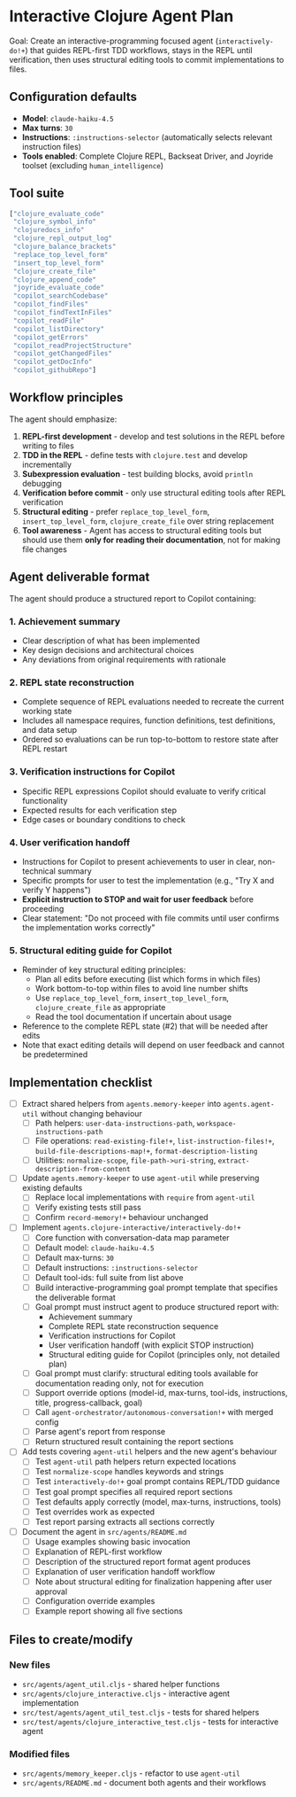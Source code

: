 #  Interactive Clojure Agent Plan

Goal: Create an interactive-programming focused agent (`interactively-do!+`) that guides REPL-first TDD workflows, stays in the REPL until verification, then uses structural editing tools to commit implementations to files.

## Configuration defaults

- **Model**: `claude-haiku-4.5`
- **Max turns**: `30`
- **Instructions**: `:instructions-selector` (automatically selects relevant instruction files)
- **Tools enabled**: Complete Clojure REPL, Backseat Driver, and Joyride toolset (excluding `human_intelligence`)

## Tool suite

```clojure
["clojure_evaluate_code"
 "clojure_symbol_info"
 "clojuredocs_info"
 "clojure_repl_output_log"
 "clojure_balance_brackets"
 "replace_top_level_form"
 "insert_top_level_form"
 "clojure_create_file"
 "clojure_append_code"
 "joyride_evaluate_code"
 "copilot_searchCodebase"
 "copilot_findFiles"
 "copilot_findTextInFiles"
 "copilot_readFile"
 "copilot_listDirectory"
 "copilot_getErrors"
 "copilot_readProjectStructure"
 "copilot_getChangedFiles"
 "copilot_getDocInfo"
 "copilot_githubRepo"]
```

## Workflow principles

The agent should emphasize:
1. **REPL-first development** - develop and test solutions in the REPL before writing to files
2. **TDD in the REPL** - define tests with `clojure.test` and develop incrementally
3. **Subexpression evaluation** - test building blocks, avoid `println` debugging
4. **Verification before commit** - only use structural editing tools after REPL verification
5. **Structural editing** - prefer `replace_top_level_form`, `insert_top_level_form`, `clojure_create_file` over string replacement
6. **Tool awareness** - Agent has access to structural editing tools but should use them **only for reading their documentation**, not for making file changes

## Agent deliverable format

The agent should produce a structured report to Copilot containing:

### 1. Achievement summary
- Clear description of what has been implemented
- Key design decisions and architectural choices
- Any deviations from original requirements with rationale

### 2. REPL state reconstruction
- Complete sequence of REPL evaluations needed to recreate the current working state
- Includes all namespace requires, function definitions, test definitions, and data setup
- Ordered so evaluations can be run top-to-bottom to restore state after REPL restart

### 3. Verification instructions for Copilot
- Specific REPL expressions Copilot should evaluate to verify critical functionality
- Expected results for each verification step
- Edge cases or boundary conditions to check

### 4. User verification handoff
- Instructions for Copilot to present achievements to user in clear, non-technical summary
- Specific prompts for user to test the implementation (e.g., "Try X and verify Y happens")
- **Explicit instruction to STOP and wait for user feedback** before proceeding
- Clear statement: "Do not proceed with file commits until user confirms the implementation works correctly"

### 5. Structural editing guide for Copilot
- Reminder of key structural editing principles:
  - Plan all edits before executing (list which forms in which files)
  - Work bottom-to-top within files to avoid line number shifts
  - Use `replace_top_level_form`, `insert_top_level_form`, `clojure_create_file` as appropriate
  - Read the tool documentation if uncertain about usage
- Reference to the complete REPL state (#2) that will be needed after edits
- Note that exact editing details will depend on user feedback and cannot be predetermined

## Implementation checklist

- [ ] Extract shared helpers from `agents.memory-keeper` into `agents.agent-util` without changing behaviour
  - [ ] Path helpers: `user-data-instructions-path`, `workspace-instructions-path`
  - [ ] File operations: `read-existing-file!+`, `list-instruction-files!+`, `build-file-descriptions-map!+`, `format-description-listing`
  - [ ] Utilities: `normalize-scope`, `file-path->uri-string`, `extract-description-from-content`
- [ ] Update `agents.memory-keeper` to use `agent-util` while preserving existing defaults
  - [ ] Replace local implementations with `require` from `agent-util`
  - [ ] Verify existing tests still pass
  - [ ] Confirm `record-memory!+` behaviour unchanged
- [ ] Implement `agents.clojure-interactive/interactively-do!+`
  - [ ] Core function with conversation-data map parameter
  - [ ] Default model: `claude-haiku-4.5`
  - [ ] Default max-turns: `30`
  - [ ] Default instructions: `:instructions-selector`
  - [ ] Default tool-ids: full suite from list above
  - [ ] Build interactive-programming goal prompt template that specifies the deliverable format
  - [ ] Goal prompt must instruct agent to produce structured report with:
    - Achievement summary
    - Complete REPL state reconstruction sequence
    - Verification instructions for Copilot
    - User verification handoff (with explicit STOP instruction)
    - Structural editing guide for Copilot (principles only, not detailed plan)
  - [ ] Goal prompt must clarify: structural editing tools available for documentation reading only, not for execution
  - [ ] Support override options (model-id, max-turns, tool-ids, instructions, title, progress-callback, goal)
  - [ ] Call `agent-orchestrator/autonomous-conversation!+` with merged config
  - [ ] Parse agent's report from response
  - [ ] Return structured result containing the report sections
- [ ] Add tests covering `agent-util` helpers and the new agent's behaviour
  - [ ] Test `agent-util` path helpers return expected locations
  - [ ] Test `normalize-scope` handles keywords and strings
  - [ ] Test `interactively-do!+` goal prompt contains REPL/TDD guidance
  - [ ] Test goal prompt specifies all required report sections
  - [ ] Test defaults apply correctly (model, max-turns, instructions, tools)
  - [ ] Test overrides work as expected
  - [ ] Test report parsing extracts all sections correctly
- [ ] Document the agent in `src/agents/README.md`
  - [ ] Usage examples showing basic invocation
  - [ ] Explanation of REPL-first workflow
  - [ ] Description of the structured report format agent produces
  - [ ] Explanation of user verification handoff workflow
  - [ ] Note about structural editing for finalization happening after user approval
  - [ ] Configuration override examples
  - [ ] Example report showing all five sections

## Files to create/modify

### New files
- `src/agents/agent_util.cljs` - shared helper functions
- `src/agents/clojure_interactive.cljs` - interactive agent implementation
- `src/test/agents/agent_util_test.cljs` - tests for shared helpers
- `src/test/agents/clojure_interactive_test.cljs` - tests for interactive agent

### Modified files
- `src/agents/memory_keeper.cljs` - refactor to use `agent-util`
- `src/agents/README.md` - document both agents and their workflows
